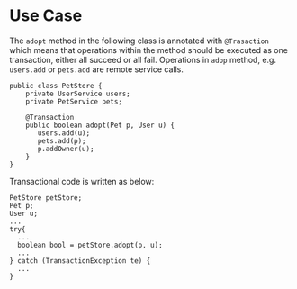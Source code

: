 # Use Case
The `adopt` method in the following class is annotated with `@Trasaction` which means that operations within the method
should be executed as one transaction, either all succeed or all fail. Operations in `adop` method, e.g. `users.add` or 
`pets.add` are remote service calls.

```
public class PetStore {
    private UserService users;
    private PetService pets;
    
    @Transaction
    public boolean adopt(Pet p, User u) {
       users.add(u);
       pets.add(p);
       p.addOwner(u);
    }
}
```

Transactional code is written as below:
```
PetStore petStore;
Pet p;
User u;
...
try{
  ...
  boolean bool = petStore.adopt(p, u);
  ...
} catch (TransactionException te) {
  ...
}
```
